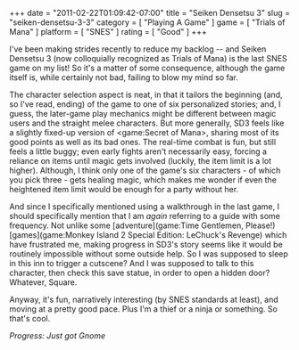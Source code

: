 +++
date = "2011-02-22T01:09:42-07:00"
title = "Seiken Densetsu 3"
slug = "seiken-densetsu-3-3"
category = [ "Playing A Game" ]
game = [ "Trials of Mana" ]
platform = [ "SNES" ]
rating = [ "Good" ]
+++

I've been making strides recently to reduce my backlog -- and Seiken Densetsu 3 (now colloquially recognized as Trials of Mana) is the last SNES game on my list!  So it's a matter of some consequence, although the game itself is, while certainly not bad, failing to blow my mind so far.

The character selection aspect is neat, in that it tailors the beginning (and, so I've read, ending) of the game to one of six personalized stories; and, I guess, the later-game play mechanics might be different between magic users and the straight melee characters.  But more generally, SD3 feels like a slightly fixed-up version of <game:Secret of Mana>, sharing most of its good points as well as its bad ones. The real-time combat is fun, but still feels a little buggy; even early fights aren't necessarily easy, forcing a reliance on items until magic gets involved (luckily, the item limit is a lot higher).  Although, I think only one of the game's six characters - of which you pick three - gets healing magic, which makes me wonder if even the heightened item limit would be enough for a party without her.

And since I specifically mentioned using a walkthrough in the last game, I should specifically mention that I am <i>again</i> referring to a guide with some frequency.  Not unlike some [adventure](game:Time Gentlemen, Please!) [games](game:Monkey Island 2 Special Edition: LeChuck's Revenge) which have frustrated me, making progress in SD3's story seems like it would be routinely impossible without some outside help.  So I was supposed to sleep in this inn to trigger a cutscene?  And I was supposed to talk to this character, then check this save statue, in order to open a hidden door?  Whatever, Square.

Anyway, it's fun, narratively interesting (by SNES standards at least), and moving at a pretty good pace.  Plus I'm a thief or a ninja or something.  So that's cool.

<i>Progress: Just got Gnome</i>